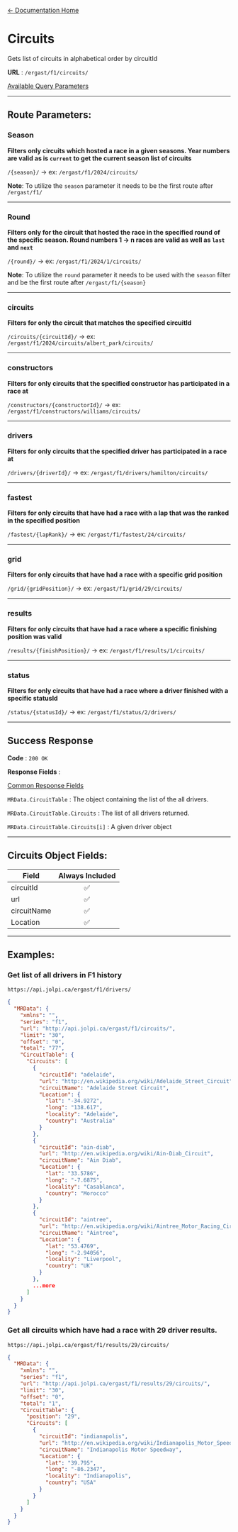 [← Documentation Home](/docs/README.md)
# Circuits

Gets list of circuits in alphabetical order by circuitId

**URL** : `/ergast/f1/circuits/`

[Available Query Parameters](/docs/README.md#query-parameters)

---

## Route Parameters:

### Season

**Filters only circuits which hosted a race in a given seasons. Year numbers are valid as is `current` to get the current season list of circuits**

`/{season}/` -> ex: `/ergast/f1/2024/circuits/`

**Note**: To utilize the `season` parameter it needs to be the first route after `/ergast/f1/`

---

### Round

**Filters only for the circuit that hosted the race in the specified round of the specific season. Round numbers 1 -> n races are valid as well as `last` and `next`**

`/{round}/` -> ex: `/ergast/f1/2024/1/circuits/`

**Note**: To utilize the `round` parameter it needs to be used with the `season` filter and be the first route after `/ergast/f1/{season}`

---

### circuits

**Filters for only the circuit that matches the specified circuitId**

`/circuits/{circuitId}/` -> ex: `/ergast/f1/2024/circuits/albert_park/circuits/`

---

### constructors

**Filters for only circuits that the specified constructor has participated in a race at**

`/constructors/{constructorId}/` -> ex: `/ergast/f1/constructors/williams/circuits/`

---

### drivers

**Filters for only circuits that the specified driver has participated in a race at**

`/drivers/{driverId}/` -> ex: `/ergast/f1/drivers/hamilton/circuits/`


---

### fastest

**Filters for only circuits that have had a race with a lap that was the ranked in the specified position**

`/fastest/{lapRank}/` -> ex: `/ergast/f1/fastest/24/circuits/`


---

### grid

**Filters for only circuits that have had a race with a specific grid position**

`/grid/{gridPosition}/` -> ex: `/ergast/f1/grid/29/circuits/`

---

### results

**Filters for only circuits that have had a race where a specific finishing position was valid**

`/results/{finishPosition}/` -> ex: `/ergast/f1/results/1/circuits/`

---

### status

**Filters for only circuits that have had a race where a driver finished with a specific statusId**

`/status/{statusId}/` -> ex: `/ergast/f1/status/2/drivers/`

---

## Success Response

**Code** : `200 OK`

**Response Fields** :

[Common Response Fields](/docs/README.md#common-response-fields)

`MRData.CircuitTable` : The object containing the list of the all drivers.

`MRData.CircuitTable.Circuits` : The list of all drivers returned.

`MRData.CircuitTable.Circuits[i]` : A given driver object

---

## Circuits Object Fields:

|Field|Always Included|
|---|:---:|
|circuitId| ✅ |
|url|✅|
|circuitName|✅|
|Location|✅|

---

## Examples:

### Get list of all drivers in F1 history

`https://api.jolpi.ca/ergast/f1/drivers/`

```json
{
  "MRData": {
    "xmlns": "",
    "series": "f1",
    "url": "http://api.jolpi.ca/ergast/f1/circuits/",
    "limit": "30",
    "offset": "0",
    "total": "77",
    "CircuitTable": {
      "Circuits": [
        {
          "circuitId": "adelaide",
          "url": "http://en.wikipedia.org/wiki/Adelaide_Street_Circuit",
          "circuitName": "Adelaide Street Circuit",
          "Location": {
            "lat": "-34.9272",
            "long": "138.617",
            "locality": "Adelaide",
            "country": "Australia"
          }
        },
        {
          "circuitId": "ain-diab",
          "url": "http://en.wikipedia.org/wiki/Ain-Diab_Circuit",
          "circuitName": "Ain Diab",
          "Location": {
            "lat": "33.5786",
            "long": "-7.6875",
            "locality": "Casablanca",
            "country": "Morocco"
          }
        },
        {
          "circuitId": "aintree",
          "url": "http://en.wikipedia.org/wiki/Aintree_Motor_Racing_Circuit",
          "circuitName": "Aintree",
          "Location": {
            "lat": "53.4769",
            "long": "-2.94056",
            "locality": "Liverpool",
            "country": "UK"
          }
        },
        ...more
      ]
    }
  }
}
```

### Get all circuits which have had a race with 29 driver results.

`https://api.jolpi.ca/ergast/f1/results/29/circuits/`

```json
{
  "MRData": {
    "xmlns": "",
    "series": "f1",
    "url": "http://api.jolpi.ca/ergast/f1/results/29/circuits/",
    "limit": "30",
    "offset": "0",
    "total": "1",
    "CircuitTable": {
      "position": "29",
      "Circuits": [
        {
          "circuitId": "indianapolis",
          "url": "http://en.wikipedia.org/wiki/Indianapolis_Motor_Speedway",
          "circuitName": "Indianapolis Motor Speedway",
          "Location": {
            "lat": "39.795",
            "long": "-86.2347",
            "locality": "Indianapolis",
            "country": "USA"
          }
        }
      ]
    }
  }
}
```